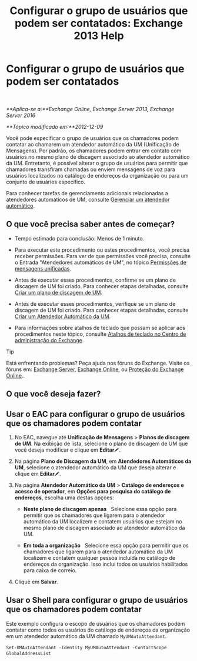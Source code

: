 ﻿---
title: 'Configurar o grupo de usuários que podem ser contatados: Exchange 2013 Help'
TOCTitle: Configurar o grupo de usuários que podem ser contatados
ms:assetid: 45d9d6d5-c9d6-4b73-8aa2-a23599a4381c
ms:mtpsurl: https://technet.microsoft.com/pt-br/library/Ee423545(v=EXCHG.150)
ms:contentKeyID: 52058414
ms.date: 05/22/2018
mtps_version: v=EXCHG.150
ms.translationtype: MT
---

# Configurar o grupo de usuários que podem ser contatados

 

_**Aplica-se a:**Exchange Online, Exchange Server 2013, Exchange Server 2016_

_**Tópico modificado em:**2012-12-09_

Você pode especificar o grupo de usuários que os chamadores podem contatar ao chamarem um atendedor automático da UM (Unificação de Mensagens). Por padrão, os chamadores podem entrar em contato com usuários no mesmo plano de discagem associado ao atendedor automático da UM. Entretanto, é possível alterar o grupo de usuários para permitir que chamadores transfiram chamadas ou enviem mensagens de voz para usuários localizados no catálogo de endereços da organização ou para um conjunto de usuários específico.

Para conhecer tarefas de gerenciamento adicionais relacionadas a atendedores automáticos de UM, consulte [Gerenciar um atendedor automático](manage-a-um-auto-attendant-exchange-2013-help.md).

## O que você precisa saber antes de começar?

  - Tempo estimado para conclusão: Menos de 1 minuto.

  - Para executar este procedimento ou estes procedimentos, você precisa receber permissões. Para ver de que permissões você precisa, consulte o Entrada "Atendedores automáticos de UM", no tópico [Permissões de mensagens unificadas](unified-messaging-permissions-exchange-2013-help.md).

  - Antes de executar esses procedimentos, confirme se um plano de discagem de UM foi criado. Para conhecer etapas detalhadas, consulte [Criar um plano de discagem de UM](create-a-um-dial-plan-exchange-2013-help.md).

  - Antes de executar esses procedimentos, verifique se um plano de discagem de UM foi criado. Para conhecer etapas detalhadas, consulte [Criar um Atendedor Automático da UM](create-a-um-auto-attendant-exchange-2013-help.md).

  - Para informações sobre atalhos de teclado que possam se aplicar aos procedimentos neste tópico, consulte [Atalhos de teclado no Centro de administração do Exchange](keyboard-shortcuts-in-the-exchange-admin-center-exchange-online-protection-help.md).


> [!TIP]
> Está enfrentando problemas? Peça ajuda nos fóruns do Exchange. Visite os fóruns em: <A href="https://go.microsoft.com/fwlink/p/?linkid=60612">Exchange Server</A>, <A href="https://go.microsoft.com/fwlink/p/?linkid=267542">Exchange Online</A>, ou <A href="https://go.microsoft.com/fwlink/p/?linkid=285351">Proteção do Exchange Online</A>..



## O que você deseja fazer?

## Usar o EAC para configurar o grupo de usuários que os chamadores podem contatar

1.  No EAC, navegue até **Unificação de Mensagens** \> **Planos de discagem de UM**. Na exibição de lista, selecione o plano de discagem de UM que você deseja modificar e clique em **Editar**![Ícone de edição](images/JJ218640.6f53ccb2-1f13-4c02-bea0-30690e6ea71d(EXCHG.150).gif "Ícone de edição").

2.  Na página **Plano de Discagem da UM**, em **Atendedores Automáticos da UM**, selecione o atendedor automático da UM que deseja alterar e clique em **Editar**![Ícone de edição](images/JJ218640.6f53ccb2-1f13-4c02-bea0-30690e6ea71d(EXCHG.150).gif "Ícone de edição").

3.  Na página **Atendedor Automático da UM** \> **Catálogo de endereços e acesso de operador**, em **Opções para pesquisa do catálogo de endereços**, escolha uma destas opções:
    
      - **Neste plano de discagem apenas**   Selecione essa opção para permitir que os chamadores que ligarem para o atendedor automático da UM localizem e contatem usuários que estejam no mesmo plano de discagem associado ao atendedor automático da UM.
    
      - **Em toda a organização**   Selecione essa opção para permitir que os chamadores que ligarem para o atendedor automático da UM localizem e contatem qualquer pessoa incluída no catálogo de endereços da organização. Isso inclui todos os usuários habilitados para caixa de correio.

4.  Clique em **Salvar**.

## Usar o Shell para configurar o grupo de usuários que os chamadores podem contatar

Este exemplo configura o escopo de usuários que os chamadores podem contatar como todos os usuários do catálogo de endereços da organização em um atendedor automático da UM chamado `MyUMAutoAttendant`.

    Set-UMAutoAttendant -Identity MyUMAutoAttendant -ContactScope GlobalAddressList

